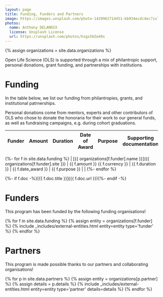 ```yaml
---
layout: page
title: Funding, Funders and Partners
image: https://images.unsplash.com/photo-1429962714451-bb934ecdc4ec?ixlib=rb-1.2.1&ixid=MnwxMjA3fDB8MHxwaG90by1wYWdlfHx8fGVufDB8fHx8&auto=format&fit=crop&w=1650&q=80
photos:
  name: Anthony DELANOIX
  license: Unsplash License
  url: https://unsplash.com/photos/hzgs56Ze49s
---
```


{% assign organizations = site.data.organizations %}

Open Life Science (OLS) is supported through a mix of philantropic support, personal donations, grant funding, and partnerships with institutions.

# Funding

In the table below, we list our funding from philantropies, grants, and institutional patrnerships.

Personal donations come from mentors, experts and other contributors of OLS who chose to donate the honoraria for their work to our general funds, as well as fundraising campaigns, e.g. during cohort graduations.

| Funder | Amount | Duration  | Date of Award | Purpose | Supporting documentation |
|--------|--------|-----------|---------------|---------|--------------------------|
{%- for f in site.data.funding %}
| [{{ organizations[f.funder].name }}]({{ organizations[f.funder].site }}) | {{ f.amount }} {{ f.currency }} | {{ f.duration }} | {{ f.date_award }} | {{ f.purpose }} | |
{%- endfor %}

{%- if f.doc -%}[{{ f.doc.title }}]({{ f.doc.url }}){%- endif -%}

# Funders

This program has been funded by the following funding organisations!

<div class="entities">
{% for f in site.data.funding %}
    {% assign entity = organizations[f.funder] %}
    {% include _includes/external-entities.html entity=entity type='funder' %}
{% endfor %}
</div>

# Partners

This program is made possible thanks to our partners and collaborating organisations!

<div class="entities">
{% for p in site.data.partners %}
    {% assign entity = organizations[p.partner] %}
    {% assign details = p.details %}
    {% include _includes/external-entities.html entity=entity type='partner' details=details %}
{% endfor %}
</div>
